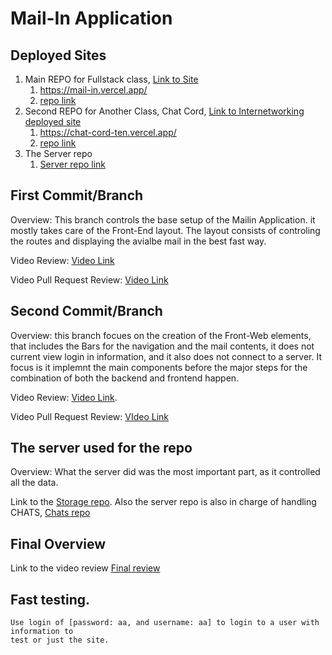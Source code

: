 # Mail-In Application

## Deployed Sites

1.  Main REPO for Fullstack class, [Link to Site](https://mail-in.vercel.app/)
    1.  https://mail-in.vercel.app/
    2.  [repo link](https://github.com/Ahmed-Al-Badri/Mail-In)
2.  Second REPO for Another Class, Chat Cord, [Link to Internetworking deployed site](https://chat-cord-ten.vercel.app/)
    1.  https://chat-cord-ten.vercel.app/
    2.  [repo link](https://github.com/Ahmed-Al-Badri/ChatCord)
3.  The Server repo
    1.  [Server repo link](https://github.com/Ahmed-Al-Badri/ServerData)

## First Commit/Branch

Overview: This branch controls the base setup of the Mailin Application. it mostly takes care of the Front-End layout. The layout consists of controling the
routes and displaying the avialbe mail in the best fast way.

Video Review: [Video Link](https://pdx.zoom.us/rec/share/9vAKcSScc_Ow4CGVo79UWcsNe9xXhvdWovQq3VZh3sil3ZMetMt6oeWeh0SW2LYh.4ysknnmdq9TyIF1j?startTime=1740446815000)

Video Pull Request Review: [Video Link](https://pdx.zoom.us/rec/share/AXsbnTMd4Dlf0d7LM2vxORjYjefrezhyMiruovX7JiHb7aq5yeF2QwKUcC1g4akB.EDc9tIr89Hz2jkt7?startTime=1740619685000)

## Second Commit/Branch

Overview: this branch focues on the creation of the Front-Web elements, that includes the Bars for the navigation and the mail contents, it does not current view login in information, and it also does not connect to a server. It focus is it implemnt the main components before the major steps for the combination of both the backend and frontend happen.

Video Review: [Video Link](https://pdx.zoom.us/rec/share/wLWDArIbcKKiGKiBdfRMTLZvMZPFSX6UzQRN2nJH_Vr04O59q7c_3jzCBRGLX7H-.pVa_rjWqchCzHUK4?startTime=1741047614000).

Video Pull Request Review: [VIdeo Link](https://pdx.zoom.us/rec/share/jQfbVPyUwfgeSyYefUZgSJwumZVvg0MqaIfosfsp2-j3010tCZqj81oulKMVECdM.hu1CgQhuU5KCyH4O?startTime=1741132860000)

## The server used for the repo

Overview: What the server did was the most important part, as it controlled all
the data.

Link to the [Storage repo](https://github.com/Ahmed-Al-Badri/ServerData). Also
the server repo is also in charge of handling CHATS, [Chats repo](git@github.com:Ahmed-Al-Badri/ChatCord.git)

## Final Overview

Link to the video review [Final review](https://pdx.zoom.us/rec/share/_WFzD_Dc_5MmBc5mv_Xvha2QyZvBP8mwvnOZRMlm_rVRKq3EniQyoprkVMQsforx.1cTyeQCBVAornAXP?startTime=1742267791000)

## Fast testing.

    Use login of [password: aa, and username: aa] to login to a user with information to
    test or just the site.
